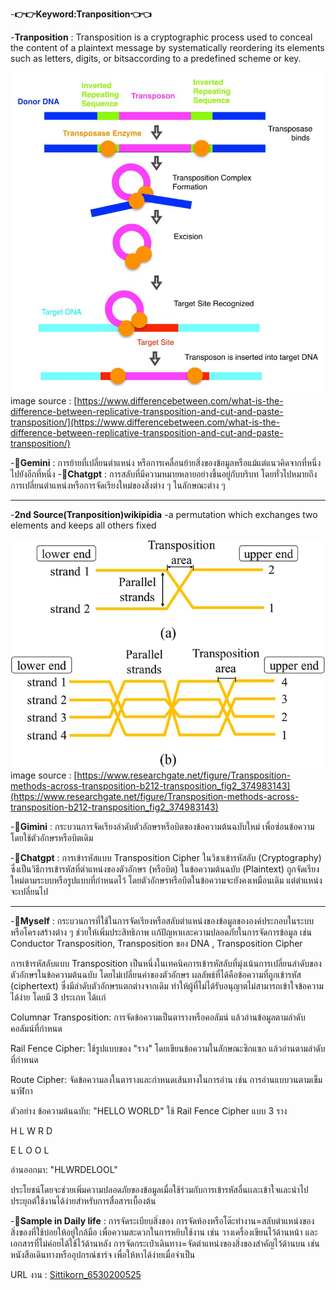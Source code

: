 -**👉👉Keyword:Tranposition👈👈**

-**Tranposition** : Transposition is a cryptographic process used to conceal the content of a plaintext message by systematically reordering its elements such as 
letters, digits, or bitsaccording to a predefined scheme or key.

![photo/IMG_0335.jpeg](photo/IMG_0335.jpeg)
image source : 
[https://www.differencebetween.com/what-is-the-difference-between-replicative-transposition-and-cut-and-paste-transposition/](https://www.differencebetween.com/what-is-the-difference-between-replicative-transposition-and-cut-and-paste-transposition/)

-**🤖Gemini** : การย้ายที่เปลี่ยนตำแหน่ง หรือการเคลื่อนย้ายสิ่งของข้อมูลหรือแม้แต่แนวคิดจากที่หนึ่งไปยังอีกที่หนึ่ง
-**🤖Chatgpt** : การสลับที่มีความหมายหลายอย่างขึ้นอยู่กับบริบท โดยทั่วไปหมายถึงการเปลี่ยนตำแหน่งหรือการจัดเรียงใหม่ของสิ่งต่าง ๆ ในลักษณะต่าง ๆ
- -----------------------------------
-**2nd Source(Tranposition)wikipidia**
-a permutation which exchanges two elements and keeps all others fixed

![photo/IMG_0334.jpg](photo/IMG_0334.jpg)
image source : 
[https://www.researchgate.net/figure/Transposition-methods-across-transposition-b212-transposition_fig2_374983143](https://www.researchgate.net/figure/Transposition-methods-across-transposition-b212-transposition_fig2_374983143)

-**🤖Gimini** : กระบวนการจัดเรียงลำดับตัวอักษรหรือบิตของข้อความต้นฉบับใหม่ เพื่อซ่อนข้อความโดยใช้ตัวอักษรหรือบิตเดิม

-**🤖Chatgpt** : การเข้ารหัสแบบ Transposition Cipher ในวิชาเข้ารหัสลับ (Cryptography) ซึ่งเป็นวิธีการเข้ารหัสที่ตำแหน่งของตัวอักษร (หรือบิต) ในข้อความต้นฉบับ (Plaintext) ถูกจัดเรียงใหม่ตามระบบหรือรูปแบบที่กำหนดไว้ โดยตัวอักษรหรือบิตในข้อความจะยังคงเหมือนเดิม แต่ตำแหน่งจะเปลี่ยนไป
- -----------------------------------
-**👤Myself** : กระบวนการที่ใช้ในการจัดเรียงหรือสลับตำแหน่งของข้อมูลขององค์ประกอบในระบบหรือโครงสร้างต่าง ๆ ช่วยให้เพิ่มประสิทธิภาพ เเก้ปัญหาเเละความปลอดภัยในการจัดการข้อมูล เช่น Conductor Transposition, Transposition ของ DNA , Transposition Cipher 


การเข้ารหัสลับแบบ Transposition  เป็นหนึ่งในเทคนิคการเข้ารหัสลับที่มุ่งเน้นการเปลี่ยนลำดับของตัวอักษรในข้อความต้นฉบับ โดยไม่เปลี่ยนค่าของตัวอักษร ผลลัพธ์ที่ได้คือข้อความที่ถูกเข้ารหัส (ciphertext) ซึ่งมีลำดับตัวอักษรแตกต่างจากเดิม ทำให้ผู้ที่ไม่ได้รับอนุญาตไม่สามารถเข้าใจข้อความได้ง่าย โดยมี 3 ประเภท ได้เเก่ 

Columnar Transposition: การจัดข้อความเป็นตารางหรือคอลัมน์ แล้วอ่านข้อมูลตามลำดับคอลัมน์ที่กำหนด

Rail Fence Cipher: ใช้รูปแบบของ "ราง" โดยเขียนข้อความในลักษณะซิกแซก แล้วอ่านตามลำดับที่กำหนด

Route Cipher: จัดข้อความลงในตารางและกำหนดเส้นทางในการอ่าน เช่น การอ่านแบบวนตามเข็มนาฬิกา

ตัวอย่าง ข้อความต้นฉบับ: "HELLO WORLD" ใช้ Rail Fence Cipher แบบ 3 ราง 

H   L   W   R   D    

E L O O L

อ่านออกมา: "HLWRDELOOL"

ประโยชน์โดยจะช่วยเพิ่มความปลอดภัยของข้อมูลเมื่อใช้ร่วมกับการเข้ารหัสอื่นเเละเข้าใจและนำไปประยุกต์ใช้งานได้ง่ายสำหรับการสื่อสารเบื้องต้น

-**👤Sample in Daily life** : การจัดระเบียบสิ่งของ
  การจัดห้องหรือโต๊ะทำงาน=สลับตำแหน่งของสิ่งของที่ใช้บ่อยให้อยู่ใกล้มือ เพื่อความสะดวกในการหยิบใช้งาน เช่น วางเครื่องเขียนไว้ด้านหน้า และเอกสารที่ไม่ค่อยได้ใช้ไว้ด้านหลัง
  การจัดกระเป๋าเดินทาง=จัดตำแหน่งของสิ่งของสำคัญไว้ด้านบน เช่น หนังสือเดินทางหรืออุปกรณ์ชาร์จ เพื่อให้หาได้ง่ายเมื่อจำเป็น

URL งาน : [Sittikorn_6530200525](https://6530200525.github.io/tranposition.html)
